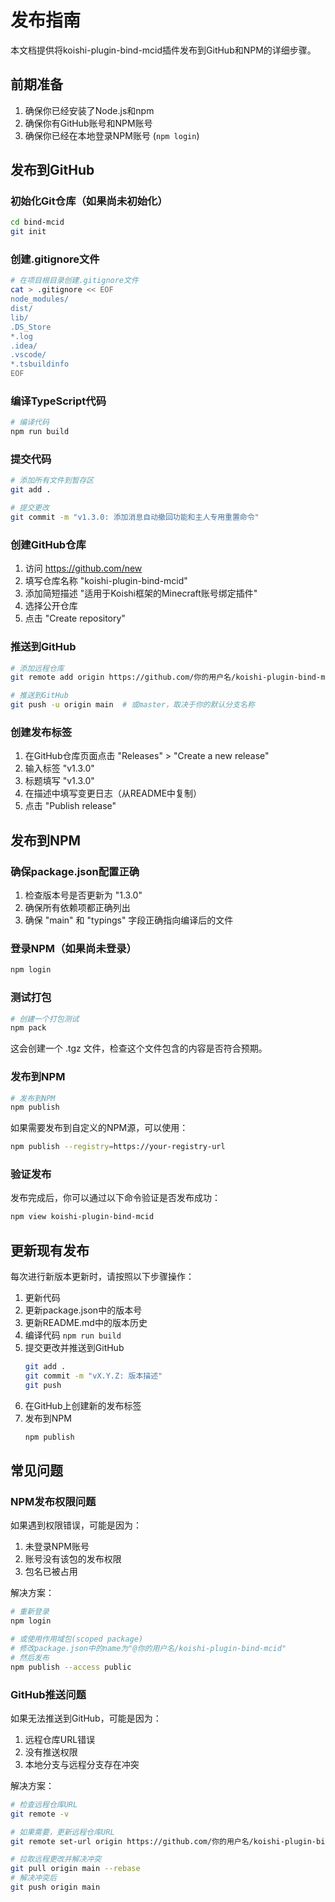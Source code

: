 # 发布指南

本文档提供将koishi-plugin-bind-mcid插件发布到GitHub和NPM的详细步骤。

## 前期准备

1. 确保你已经安装了Node.js和npm
2. 确保你有GitHub账号和NPM账号
3. 确保你已经在本地登录NPM账号 (`npm login`)

## 发布到GitHub

### 初始化Git仓库（如果尚未初始化）

```bash
cd bind-mcid
git init
```

### 创建.gitignore文件

```bash
# 在项目根目录创建.gitignore文件
cat > .gitignore << EOF
node_modules/
dist/
lib/
.DS_Store
*.log
.idea/
.vscode/
*.tsbuildinfo
EOF
```

### 编译TypeScript代码

```bash
# 编译代码
npm run build
```

### 提交代码

```bash
# 添加所有文件到暂存区
git add .

# 提交更改
git commit -m "v1.3.0: 添加消息自动撤回功能和主人专用重置命令"
```

### 创建GitHub仓库

1. 访问 https://github.com/new
2. 填写仓库名称 "koishi-plugin-bind-mcid"
3. 添加简短描述 "适用于Koishi框架的Minecraft账号绑定插件"
4. 选择公开仓库
5. 点击 "Create repository"

### 推送到GitHub

```bash
# 添加远程仓库
git remote add origin https://github.com/你的用户名/koishi-plugin-bind-mcid.git

# 推送到GitHub
git push -u origin main  # 或master，取决于你的默认分支名称
```

### 创建发布标签

1. 在GitHub仓库页面点击 "Releases" > "Create a new release"
2. 输入标签 "v1.3.0"
3. 标题填写 "v1.3.0"
4. 在描述中填写变更日志（从README中复制）
5. 点击 "Publish release"

## 发布到NPM

### 确保package.json配置正确

1. 检查版本号是否更新为 "1.3.0"
2. 确保所有依赖项都正确列出
3. 确保 "main" 和 "typings" 字段正确指向编译后的文件

### 登录NPM（如果尚未登录）

```bash
npm login
```

### 测试打包

```bash
# 创建一个打包测试
npm pack
```

这会创建一个 .tgz 文件，检查这个文件包含的内容是否符合预期。

### 发布到NPM

```bash
# 发布到NPM
npm publish
```

如果需要发布到自定义的NPM源，可以使用：

```bash
npm publish --registry=https://your-registry-url
```

### 验证发布

发布完成后，你可以通过以下命令验证是否发布成功：

```bash
npm view koishi-plugin-bind-mcid
```

## 更新现有发布

每次进行新版本更新时，请按照以下步骤操作：

1. 更新代码
2. 更新package.json中的版本号
3. 更新README.md中的版本历史
4. 编译代码 `npm run build`
5. 提交更改并推送到GitHub
   ```bash
   git add .
   git commit -m "vX.Y.Z: 版本描述"
   git push
   ```
6. 在GitHub上创建新的发布标签
7. 发布到NPM
   ```bash
   npm publish
   ```

## 常见问题

### NPM发布权限问题

如果遇到权限错误，可能是因为：

1. 未登录NPM账号
2. 账号没有该包的发布权限
3. 包名已被占用

解决方案：

```bash
# 重新登录
npm login

# 或使用作用域包(scoped package)
# 修改package.json中的name为"@你的用户名/koishi-plugin-bind-mcid"
# 然后发布
npm publish --access public
```

### GitHub推送问题

如果无法推送到GitHub，可能是因为：

1. 远程仓库URL错误
2. 没有推送权限
3. 本地分支与远程分支存在冲突

解决方案：

```bash
# 检查远程仓库URL
git remote -v

# 如果需要，更新远程仓库URL
git remote set-url origin https://github.com/你的用户名/koishi-plugin-bind-mcid.git

# 拉取远程更改并解决冲突
git pull origin main --rebase
# 解决冲突后
git push origin main
``` 